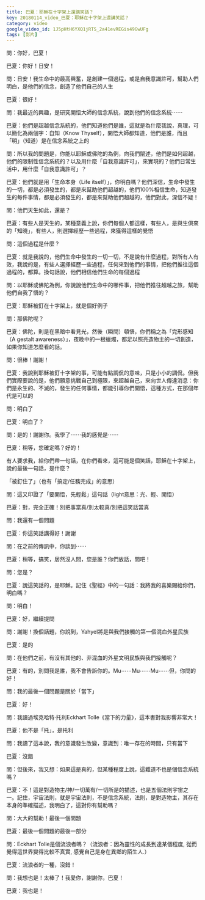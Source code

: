 ```yaml
---
title: 巴夏：耶穌在十字架上還講笑話？
key: 20180114_video_巴夏：耶穌在十字架上還講笑話？
category: video
google_video_id: 1J5pHtH6YXQ1jRTS_2a41evREGis49GwUFg
tags: [影片]
---
```


問：你好，巴夏！

巴夏：你好！日安！

問：日安！我生命中的最高興奮，是創建一個過程，或是自我意識許可，幫助人們明白，是他們的信念，創造了他們自己的人生

巴夏：很好！

問：我最近的興趣，是研究開悟大師的信念系統，說到他們的信念系統⋯⋯

巴夏：他們是超越信念系統的，他們知道他們是誰，這就是為什麼我說，真理，可以簡化為兩個字：自知（Know Thyself），開悟大師都知道，他們是誰，而且「明」（知道）是在信念系統之上的

問：所以我的問題是，你能以耶穌或佛陀的為例，向我們闡述，他們是如何超越，他們的限制性信念系統的？以及用什麼「自我意識許可」，來實現的？他們日常生活中，用什麼「自我意識許可」？

巴夏：他們就是用「生命本身（Life itself）」，你明白嗎？他們深信，生命中發生的一切，都是必須發生的，都是來幫助他們超越的，他們100%相信生命，知道發生的每件事情，都是必須發生的，都是來幫助他們超越的，他們對此，深信不疑！

問：他們天生如此，還是？

巴夏：有些人是天生的，某種意義上說，你們每個人都這樣，有些人，是與生俱來的「知曉」，有些人，則選擇經歷一些過程，來獲得這樣的覺悟

問：這個過程是什麼？

巴夏：就是我說的，他們生命中發生的一切一切，不是說有什麼過程，對所有人有效，我說的是，有些人選擇經歷一些過程，任何來到他們的事情，把他們推往這個過程的，都算。換句話說，他們相信他們生命的每個過程

問：以耶穌或佛陀為例，你說說他們生命中的哪件事，把他們推往超越之旅，幫助他們自我了悟的？

巴夏：耶穌被釘在十字架上，就是個好例子

問：那佛陀呢？

巴夏：佛陀，則是在黑暗中看見光，然後（瞬間）頓悟，你們稱之為「完形感知（A gestalt awareness）」，夜晚中的一根蠟燭，都足以照亮造物主的一切創造，如果你知道怎麼看的話。

問：很棒！謝謝！

巴夏：我說到耶穌被釘十字架的事，可能有點調侃的意味，只是小小的調侃。但我們實際要說的是，他們願意挑戰自己到極限，來超越自己，來向世人傳達消息：你們是永生的、不滅的，發生的任何事情，都能引導你們開悟，這種方式，在那個年代是可以的

問：明白了

巴夏：明白了？

問：是的！謝謝你。我學了⋯⋯我的感覺是⋯⋯

巴夏：稍等，您確定嗎？好的！

有人要求我，給你們帶一句話，在你們看來，這可能是個笑話，耶穌在十字架上，說的最後一句話，是什麼？

「被釘住了」（也有「搞定/任務完成」的意思）

問：這又印證了「要開悟，先輕鬆」這句話（light意思：光、輕、開悟）

巴夏：對，完全正確！別把事當真/別太較真/別把這笑話當真

問：我還有一個問題

巴夏：你這笑話講得好！謝謝

問：在之前的傳訊中，你談到⋯⋯

巴夏：稍等，搞笑，居然沒人問，您是誰？你們放話，問吧！

問：您是？

巴夏：說這笑話的，是耶穌。記住《聖經》中的一句話：我將我的喜樂賜給你們，明白嗎？

問：明白！

巴夏：好，繼續提問

問：謝謝！換個話題，你說到，Yahyel將是與我們接觸的第一個混血外星民族

巴夏：是的

問：在他們之前，有沒有其他的、非混血的外星文明民族與我們接觸呢？

巴夏：有的，別問我是誰，我不會告訴你的。Mu⋯⋯Mu⋯⋯Mu⋯⋯但，你問的好！

問：我的最後一個問題是關於「當下」

巴夏：好！

問：我讀過埃克哈特‧托利Eckhart Tolle《當下的力量》，這本書對我影響非常大！

巴夏：他不是「托」，是托利

問：我讀了這本說，我的意識發生改變，意識到：唯一存在的時間，只有當下

巴夏：沒錯

問：但後來，我又想：如果這是真的，但某種程度上說，這難道不也是個信念系統嗎？

巴夏：不！這是對造物主/神/一切萬有/一切所是的描述，也是五個法則宇宙之一。記住，宇宙法則，就是宇宙法則，不是信念系統，法則，是對造物主，其存在本身的準確描述，我明白了，這對你有幫助嗎？

問：大大的幫助！最後一個問題

巴夏：最後一個問題的最後一部分

問：Eckhart Tolle是個流浪者嗎？（流浪者：因為靈性的成長到達某個程度, 從而覺得這世界變得比較不真實, 感覺自己是身在異鄉的陌生人.）

巴夏：流浪者的一種，沒錯！

問：我想也是！太棒了！我愛你，謝謝你，巴夏！

巴夏：我也是！
